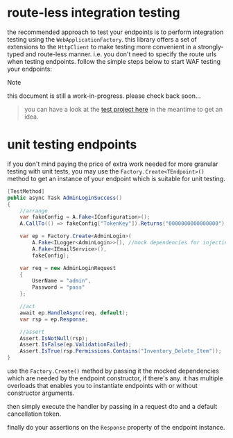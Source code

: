 # route-less integration testing

the recommended approach to test your endpoints is to perform integration testing using the `WebApplicationFactory`. 
this library offers a set of extensions to the `HttpClient` to make testing more convenient in a strongly-typed and route-less manner. 
i.e. you don't need to specify the route urls when testing endpoints. follow the simple steps below to start WAF testing your endpoints:

> [!NOTE]
> this document is still a work-in-progress.
> please check back soon...

> you can have a look at the [test project here](https://github.com/dj-nitehawk/FastEndpoints/tree/main/Test) in the meantime to get an idea.

# unit testing endpoints
if you don't mind paying the price of extra work needed for more granular testing with unit tests, you may use the `Factory.Create<TEndpoint>()` method to get an instance of your endpoint which is suitable for unit testing.

```csharp
[TestMethod]
public async Task AdminLoginSuccess()
{
    //arrange
    var fakeConfig = A.Fake<IConfiguration>();
    A.CallTo(() => fakeConfig["TokenKey"]).Returns("0000000000000000");

    var ep = Factory.Create<AdminLogin>(
        A.Fake<ILogger<AdminLogin>>(), //mock dependencies for injecting to the constructor
        A.Fake<IEmailService>(),
        fakeConfig);

    var req = new AdminLoginRequest
    {
        UserName = "admin",
        Password = "pass"
    };

    //act
    await ep.HandleAsync(req, default);
    var rsp = ep.Response;

    //assert
    Assert.IsNotNull(rsp);
    Assert.IsFalse(ep.ValidationFailed);
    Assert.IsTrue(rsp.Permissions.Contains("Inventory_Delete_Item"));
}
```

use the `Factory.Create()` method by passing it the mocked dependencies which are needed by the endpoint constructor, if there's any. it has multiple overloads that enables you to instantiate endpoints with or without constructor arguments.

then simply execute the handler by passing in a request dto and a default cancellation token.

finally do your assertions on the `Response` property of the endpoint instance.